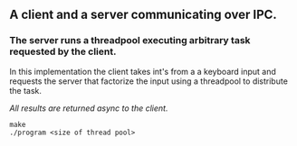 ## A client and a server communicating over IPC.

### The server runs a threadpool executing arbitrary task requested by the client.

In this implementation the client takes int's from a a keyboard input and requests the server that factorize the input using a threadpool to distribute the task. 

_All results are returned async to the client._

```
make
./program <size of thread pool>

